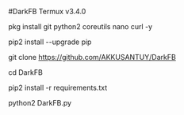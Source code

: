 #DarkFB Termux v3.4.0

pkg install git python2 coreutils nano curl -y

pip2 install --upgrade pip

git clone https://github.com/AKKUSANTUY/DarkFB

cd DarkFB

pip2 install -r requirements.txt

python2 DarkFB.py

